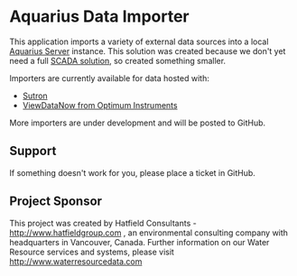 Aquarius Data Importer
====================

This application imports a variety of external data sources into a local [Aquarius Server](http://www.aquaticinformatics.com/) instance. This solution was created because we don't yet need a full [SCADA solution](http://aquaticinformatics.com/products/aquarius-enviroscada/), so created something smaller. 

Importers are currently available for data hosted with:
* [Sutron](http://www.sutronwin.com/)
* [ViewDataNow from Optimum Instruments](http://vdn5.optinst.com/)

More importers are under development and will be posted to GitHub.

## Support

If something doesn't work for you, please place a ticket in GitHub.

## Project Sponsor

This project was created by Hatfield Consultants - http://www.hatfieldgroup.com , an environmental consulting company with headquarters in Vancouver, Canada. Further information on our Water Resource services and systems, please visit http://www.waterresourcedata.com 